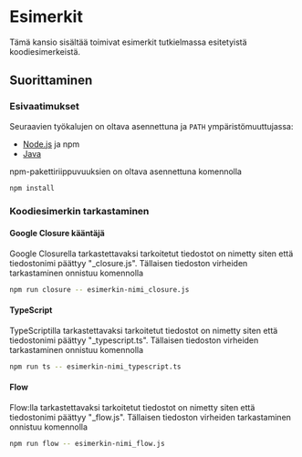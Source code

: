 # Esimerkit

Tämä kansio sisältää toimivat esimerkit tutkielmassa esitetyistä
koodiesimerkeistä.


## Suorittaminen

### Esivaatimukset
Seuraavien työkalujen on oltava asennettuna ja `PATH` ympäristömuuttujassa:
* [Node.js](https://nodejs.org/en/) ja npm
* [Java](https://java.com/en/download/)

npm-pakettiriippuvuuksien on oltava asennettuna komennolla
```bash
npm install
```

### Koodiesimerkin tarkastaminen

#### Google Closure kääntäjä
Google Closurella tarkastettavaksi tarkoitetut tiedostot on nimetty siten
että tiedostonimi päättyy "_closure.js". Tällaisen tiedoston virheiden
tarkastaminen onnistuu komennolla
```bash
npm run closure -- esimerkin-nimi_closure.js 
```

#### TypeScript
TypeScriptilla tarkastettavaksi tarkoitetut tiedostot on nimetty siten
että tiedostonimi päättyy "_typescript.ts". Tällaisen tiedoston virheiden
tarkastaminen onnistuu komennolla
```bash
npm run ts -- esimerkin-nimi_typescript.ts
```

#### Flow
Flow:lla tarkastettavaksi tarkoitetut tiedostot on nimetty siten
että tiedostonimi päättyy "_flow.js". Tällaisen tiedoston virheiden
tarkastaminen onnistuu komennolla
```bash
npm run flow -- esimerkin-nimi_flow.js 
```